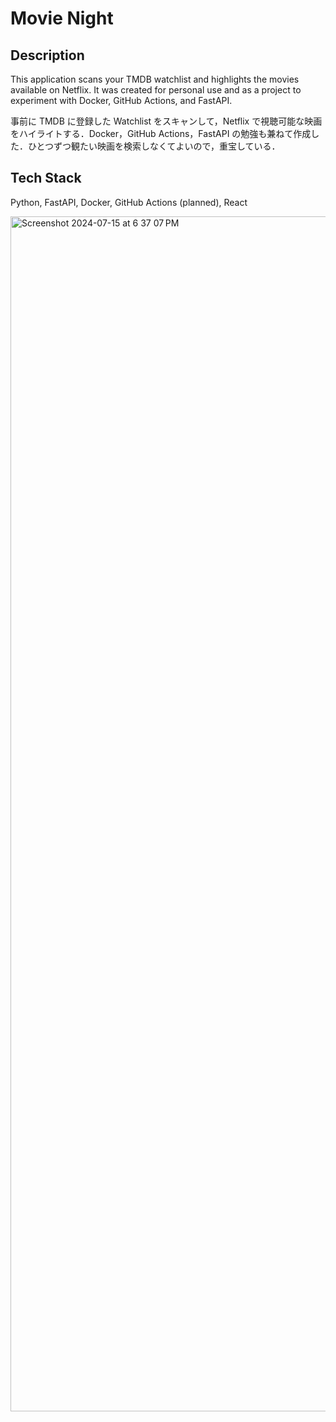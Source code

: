 # Movie Night

## Description

This application scans your TMDB watchlist and highlights the movies available on Netflix. It was created for personal use and as a project to experiment with Docker, GitHub Actions, and FastAPI.

事前に TMDB に登録した Watchlist をスキャンして，Netflix で視聴可能な映画をハイライトする．Docker，GitHub Actions，FastAPI の勉強も兼ねて作成した．ひとつずつ観たい映画を検索しなくてよいので，重宝している．

## Tech Stack

Python, FastAPI, Docker, GitHub Actions (planned), React

<img width="1912" alt="Screenshot 2024-07-15 at 6 37 07 PM" src="https://github.com/user-attachments/assets/4726aeda-509b-43f9-b64e-beea71cb76c4">
